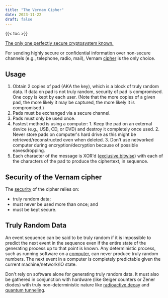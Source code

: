 ```yaml
---
title: "The Vernam Cipher"
date: 2023-11-22
draft: false
---
```


{{< toc >}}

[The only one perfectly secure cryptosystem known.](https://web.archive.org/web/20240416184312/https://www.pro-technix.com/information/crypto/pages/vernam_base.html)

For sending highly secure or confidential information over non-secure
channels (e.g., telephone, radio, mail), Vernam [cipher](/ciphers) is the only
choice.

## Usage

1. Obtain 2 copies of pad (AKA the key), which is a block of truly
   random data. If data on pad is not truly random, security of pad is
   compromised. One copy is kept by each user. (Note that the more
   copies of a given pad, the more likely it may be captured, the more
   likely it is compromised.)
2. Pads must be exchanged via a secure channel.
3. Pads must only be used once.
4. Fastest method is using a computer:
        1. Keep the pad on an external device (e.g., USB, CD, or DVD)
           and destroy it completely once used.
        2. Never store pads on computer's hard drive as this might be
           retrieved/reconstructed even when deleted.
        3. Don't use networked computer during encryption/decryption
           because of possible eavesdropping.
5. Each character of the message is XOR'd ([exclusive bitwise](/xor)) with each
   of the characters of the pad to produce the ciphertext, in sequence.

## Security of the Vernam cipher

The [security](/security) of the cipher relies on:
- truly random data;
- must never be used more than once; and
- must be kept secure.

## Truly Random Data

An event sequence can be said to be truly random if it is impossible to
predict the next event in the sequence even if the entire state of the
generating process up to that point is known. Any deterministic process,
such as running software on a [computer](/computer), can never produce
truly random numbers. The next event in a computer is completely
predictable given the current machine/network/IO state.

Don't rely on software alone for generating truly random data.
It must also be gathered in conjunction with hardware (like Geiger
counters or Zener diodes) with truly
non-deterministic nature like [radioactive decay](https://en.wikipedia.org/wiki/Radioactive_decay) and [quantum tunneling](https://en.wikipedia.org/wiki/Quantum_tunnelling).
